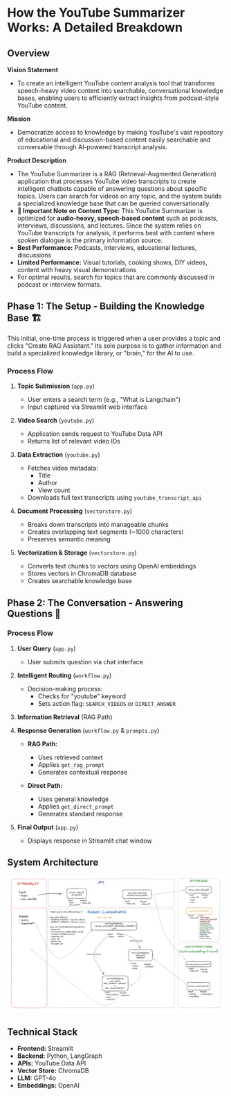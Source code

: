 # How the YouTube Summarizer Works: A Detailed Breakdown

## Overview

**Vision Statement**
- To create an intelligent YouTube content analysis tool that transforms speech-heavy video content into searchable, conversational knowledge bases, enabling users to efficiently extract insights from podcast-style YouTube content.

**Mission**
- Democratize access to knowledge by making YouTube's vast repository of educational and discussion-based content easily searchable and conversable through AI-powered transcript analysis.

**Product Description**
- The YouTube Summarizer is a RAG (Retrieval-Augmented Generation) application that processes YouTube video transcripts to create intelligent chatbots capable of answering questions about specific topics. Users can search for videos on any topic, and the system builds a specialized knowledge base that can be queried conversationally.
- **📢 Important Note on Content Type:**
This YouTube Summarizer is optimized for **audio-heavy, speech-based content** such as podcasts, interviews, discussions, and lectures. Since the system relies on YouTube transcripts for analysis, it performs best with content where spoken dialogue is the primary information source.
- **Best Performance:** Podcasts, interviews, educational lectures, discussions
- **Limited Performance:** Visual tutorials, cooking shows, DIY videos, content with heavy visual demonstrations
- For optimal results, search for topics that are commonly discussed in podcast or interview formats.

## Phase 1: The Setup - Building the Knowledge Base 🏗️
This initial, one-time process is triggered when a user provides a topic and clicks "Create RAG Assistant." Its sole purpose is to gather information and build a specialized knowledge library, or "brain," for the AI to use.

### Process Flow
1. **Topic Submission** (`app.py`)
   - User enters a search term (e.g., "What is Langchain")
   - Input captured via Streamlit web interface

2. **Video Search** (`youtube.py`)
   - Application sends request to YouTube Data API
   - Returns list of relevant video IDs

3. **Data Extraction** (`youtube.py`)
   - Fetches video metadata:
     - Title
     - Author
     - View count
   - Downloads full text transcripts using `youtube_transcript_api`

4. **Document Processing** (`vectorstore.py`)
   - Breaks down transcripts into manageable chunks
   - Creates overlapping text segments (~1000 characters)
   - Preserves semantic meaning

5. **Vectorization & Storage** (`vectorstore.py`)
   - Converts text chunks to vectors using OpenAI embeddings
   - Stores vectors in ChromaDB database
   - Creates searchable knowledge base

## Phase 2: The Conversation - Answering Questions 💬

### Process Flow
1. **User Query** (`app.py`)
   - User submits question via chat interface

2. **Intelligent Routing** (`workflow.py`)
   - Decision-making process:
     - Checks for "youtube" keyword
     - Sets action flag: `SEARCH_VIDEOS` or `DIRECT_ANSWER`

3. **Information Retrieval** (RAG Path)

4. **Response Generation** (`workflow.py` & `prompts.py`)
   - **RAG Path:**
     - Uses retrieved context
     - Applies `get_rag_prompt`
     - Generates contextual response
   
   - **Direct Path:**
     - Uses general knowledge
     - Applies `get_direct_prompt`
     - Generates standard response

5. **Final Output** (`app.py`)
   - Displays response in Streamlit chat window

## System Architecture
![Picture](image/SystemArchitecture.png)

## Technical Stack
- **Frontend:** Streamlit
- **Backend:** Python, LangGraph
- **APIs:** YouTube Data API
- **Vector Store:** ChromaDB
- **LLM:** GPT-4o
- **Embeddings:** OpenAI